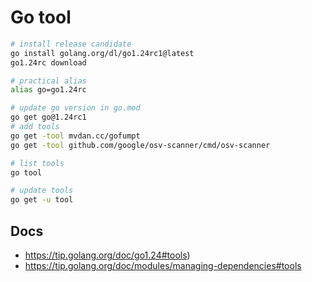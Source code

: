 # Go tool


```sh
# install release candidate
go install golang.org/dl/go1.24rc1@latest
go1.24rc download

# practical alias
alias go=go1.24rc

# update go version in go.mod
go get go@1.24rc1
# add tools
go get -tool mvdan.cc/gofumpt
go get -tool github.com/google/osv-scanner/cmd/osv-scanner

# list tools
go tool

# update tools
go get -u tool
```


## Docs

* https://tip.golang.org/doc/go1.24#tools)
* https://tip.golang.org/doc/modules/managing-dependencies#tools
